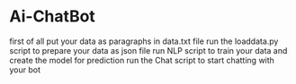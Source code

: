 # Ai-ChatBot

first of all put your data as paragraphs in data.txt file
run the loaddata.py script to prepare your data as json file
run NLP script to train your data and create the model for prediction
run the Chat script to start chatting with your bot
